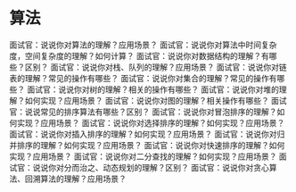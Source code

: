 <!--
 * Author  rhys.zhao
 * Date  2023-01-24 09:51:07
 * LastEditors  rhys.zhao
 * LastEditTime  2023-03-29 15:52:31
 * Description
-->
<!--
 * Author  rhys.zhao
 * Date  2023-01-24 09:48:17
 * LastEditors  rhys.zhao
 * LastEditTime  2023-01-24 09:48:18
 * Description
-->

# 算法

面试官：说说你对算法的理解？应用场景？
面试官：说说你对算法中时间复杂度，空间复杂度的理解？如何计算？
面试官：说说你对数据结构的理解？有哪些？区别？
面试官：说说你对栈、队列的理解？应用场景？
面试官：说说你对链表的理解？常见的操作有哪些？
面试官：说说你对集合的理解？常见的操作有哪些？
面试官：说说你对树的理解？相关的操作有哪些？
面试官：说说你对堆的理解？如何实现？应用场景？
面试官：说说你对图的理解？相关操作有哪些？
面试官：说说常见的排序算法有哪些？区别？
面试官：说说你对冒泡排序的理解？如何实现？应用场景？
面试官：说说你对选择排序的理解？如何实现？应用场景？
面试官：说说你对插入排序的理解？如何实现？应用场景？
面试官：说说你对归并排序的理解？如何实现？应用场景？
面试官：说说你对快速排序的理解？如何实现？应用场景？
面试官：说说你对二分查找的理解？如何实现？应用场景？
面试官：说说你对分而治之、动态规划的理解？区别？
面试官：说说你对贪心算法、回溯算法的理解？应用场景？
